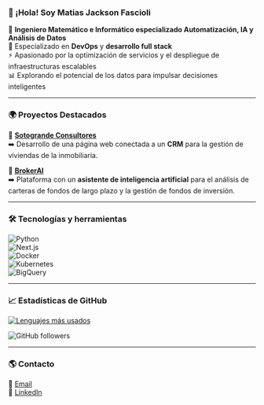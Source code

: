 ### 👋 ¡Hola! Soy Matias Jackson Fascioli  

🚀 **Ingeniero Matemático e Informático especializado Automatización, IA y Análisis de Datos**  
🔧 Especializado en **DevOps** y **desarrollo full stack**  
⚡ Apasionado por la optimización de servicios y el despliegue de infraestructuras escalables  
📊 Explorando el potencial de los datos para impulsar decisiones inteligentes  

---

### 🌍 Proyectos Destacados  

🔹 [**Sotogrande Consultores**](http://sotograndeconsultores.com)  
➡️ Desarrollo de una página web conectada a un **CRM** para la gestión de viviendas de la inmobiliaria.  

🔹 [**BrokerAI**](https://brokerai.es)  
➡️ Plataforma con un **asistente de inteligencia artificial** para el análisis de carteras de fondos de largo plazo y la gestión de fondos de inversión.  


---

### 🛠️ Tecnologías y herramientas  
![Python](https://img.shields.io/badge/Python-3776AB?style=for-the-badge&logo=python&logoColor=white)  
![Next.js](https://img.shields.io/badge/Next.js-000000?style=for-the-badge&logo=next.js&logoColor=white)  
![Docker](https://img.shields.io/badge/Docker-2496ED?style=for-the-badge&logo=docker&logoColor=white)  
![Kubernetes](https://img.shields.io/badge/Kubernetes-326CE5?style=for-the-badge&logo=kubernetes&logoColor=white)  
![BigQuery](https://img.shields.io/badge/BigQuery-4285F4?style=for-the-badge&logo=google-cloud&logoColor=white)  

---

### 📈 Estadísticas de GitHub  
[![Lenguajes más usados](https://github-readme-stats.vercel.app/api/top-langs/?username=MatiasJF&layout=compact&theme=dark)](https://github.com/anuraghazra/github-readme-stats)  

![GitHub followers](https://img.shields.io/github/followers/MatiasJF?style=social)

---

### 🌎 Contacto  
📧 [Email](mailto:matias.jackson.f@gmail.com)  
💼 [LinkedIn](https://www.linkedin.com/in/matias_jackson_fascioli/)    
